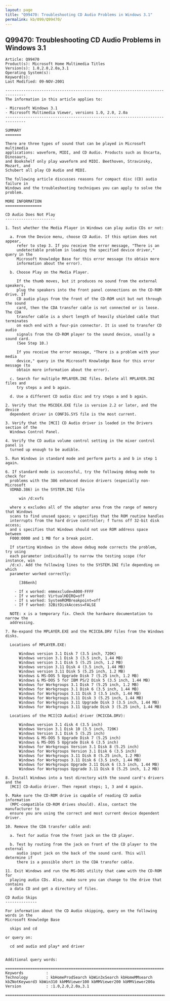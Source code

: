 ```yaml
---
layout: page
title: "Q99470: Troubleshooting CD Audio Problems in Windows 3.1"
permalink: kb/099/Q99470/
---
```


## Q99470: Troubleshooting CD Audio Problems in Windows 3.1

	Article: Q99470
	Product(s): Microsoft Home Multimedia Titles
	Version(s): 1.0,2.0,2.0a,3.1
	Operating System(s): 
	Keyword(s): 
	Last Modified: 09-NOV-2001
	
	-------------------------------------------------------------------------------
	The information in this article applies to:
	
	- Microsoft Windows 3.1 
	- Microsoft Multimedia Viewer, versions 1.0, 2.0, 2.0a 
	-------------------------------------------------------------------------------
	
	SUMMARY
	=======
	
	There are three types of sound that can be played in Microsoft multimedia
	applications: waveform, MIDI, and CD Audio. Products such as Encarta, Dinosaurs,
	and Bookshelf only play waveform and MIDI. Beethoven, Stravinsky, Mozart, and
	Schubert all play CD Audio and MIDI.
	
	The following article discusses reasons for compact disc (CD) audio failure in
	Windows and the troubleshooting techniques you can apply to solve the problem.
	
	MORE INFORMATION
	================
	
	CD Audio Does Not Play
	----------------------
	
	1. Test whether the Media Player in Windows can play audio CDs or not:
	
	  a. From the Device menu, choose CD Audio. If this option does not appear,
	     refer to step 3. If you receive the error message, "There is an
	     undetectable problem in loading the specified device driver," query in the
	     Microsoft Knowledge Base for this error message (to obtain more
	     information about the error).
	
	  b. Choose Play on the Media Player.
	
	     If the thumb moves, but it produces no sound from the external speakers,
	     plug the speakers into the front panel connections on the CD-ROM drive. If
	     CD audio plays from the front of the CD-ROM unit but not through the sound
	     card, then the CDA transfer cable is not connected or is loose. The CDA
	     transfer cable is a short length of heavily shielded cable that terminates
	     on each end with a four-pin connector. It is used to transfer CD audio
	     signals from the CD-ROM player to the sound device, usually a sound card.
	     (See Step 10.)
	
	     If you receive the error message, "There is a problem with your media
	     device," query in the Microsoft Knowledge Base for this error message (to
	     obtain more information about the error).
	
	  c. Search for multiple MPLAYER.INI files. Delete all MPLAYER.INI files and
	     try steps a and b again.
	
	  d. Use a different CD audio disc and try steps a and b again.
	
	2. Verify that the MSCDEX.EXE file is version 2.2 or later, and the device
	  dependent driver in CONFIG.SYS file is the most current.
	
	3. Verify that the [MCI] CD Audio driver is loaded in the Drivers section of the
	  Windows Control Panel.
	
	4. Verify the CD audio volume control setting in the mixer control panel is
	  turned up enough to be audible.
	
	5. Run Windows in standard mode and perform parts a and b in step 1 again.
	
	6. If standard mode is successful, try the following debug mode to check for
	  problems with the 386 enhanced device drivers (especially non-Microsoft
	  VDMAD.386) in the SYSTEM.INI file
	
	      win /d:xvfs
	
	  where x excludes all of the adapter area from the range of memory that Windows
	  scans to find unused space; v specifies that the ROM routine handles
	  interrupts from the hard drive controller; f Turns off 32-bit disk access;
	  and s specifies that Windows should not use ROM address space between
	  F000:0000 and 1 MB for a break point.
	
	  If starting Windows in the above debug mode corrects the problem, try using
	  each parameter individually to narrow the testing scope (for instance, win
	  /d:x). Add the following lines to the SYSTEM.INI file depending on which
	  parameter worked correctly:
	
	      [386enh]
	
	    - If x worked: emmexclude=A000-FFFF
	    - If v worked: VirtualHDIRQ=off
	    - If s worked: SystemROMBreakpoint=off
	    - If f worked: 32BitDiskAccess=FALSE
	
	  NOTE: x is a temporary fix. Check the hardware documentation to narrow the
	  addressing.
	
	7. Re-expand the MPLAYER.EXE and the MCICDA.DRV files from the Windows disks.
	
	  Locations of MPLAYER.EXE:
	
	      Windows version 3.1 Disk 7 (3.5 inch, 720K)
	      Windows version 3.1 Disk 3 (3.5 inch, 1.44 MB)
	      Windows version 3.1 Disk 5 (5.25 inch, 1.2 MB)
	      Windows version 3.11 Disk 4 (3.5 inch, 1.44 MB)
	      Windows version 3.11 Disk 5 (5.25 inch, 1.2 MB)
	      Windows & MS-DOS 5 Upgrade Disk 7 (5.25 inch, 1.2 MB)
	      Windows & MS-DOS 5 for IBM PS/2 Disk 5 (3.5 inch, 1.44 MB)
	      Windows for Workgroups 3.1 Disk 7 (5.25 inch, 1.2 MB)
	      Windows for Workgroups 3.1 Disk 6 (3.5 inch, 1.44 MB)
	      Windows for Workgroups 3.11 Disk 3 (3.5 inch, 1.44 MB)
	      Windows for Workgroups 3.11 Disk 3 (5.25 inch, 1.44 MB)
	      Windows for Workgroups 3.11 Upgrade Disk 3 (3.5 inch, 1.44 MB)
	      Windows for Workgroups 3.11 Upgrade Disk 3 (5.25 inch, 1.44 MB)
	
	  Locations of the MCI[CD Audio] driver (MCICDA.DRV):
	
	      Windows version 3.1 disk 4 (3.5 inch)
	      Windows Version 3.1 Disk 10 (3.5 inch, 720K)
	      Windows Version 3.1 Disk 5 (5.25 inch)
	      Windows & MS-DOS 5 Upgrade Disk 7 (5.25 inch)
	      Windows & MS-DOS 5 Upgrade Disk 6 (3.5 inch)
	      Windows for Workgroups Version 3.1 Disk 8 (5.25 inch)
	      Windows for Workgroups Version 3.1 Disk 6 (3.5 inch)
	      Windows for Workgroups 3.11 Disk 8 (5.25 inch, 1.2 MB)
	      Windows for Workgroups 3.11 Disk 6 (3.5 inch, 1.44 MB)
	      Windows for Workgroups Upgrade 3.11 Disk 6 (3.5 inch, 1.44 MB)
	      Windows for Workgroups Upgrade 3.11 Disk 8 (5.25 inch, 1.2 MB)
	
	8. Install Windows into a test directory with the sound card's drivers and the
	  [MCI] CD-Audio driver. Then repeat steps; 1, 3 and 4 again.
	
	9. Make sure the CD-ROM drive is capable of reading CD audio information
	  (MPC-compatible CD-ROM drives should). Also, contact the manufacturer to
	  ensure you are using the correct and most current device dependent driver.
	
	10. Remove the CDA transfer cable and:
	
	  a. Test for audio from the front jack on the CD player.
	
	  b. Test by routing from the jack on front of the CD player to the external
	     audio input jack on the back of the sound card. This will determine if
	     there is a possible short in the CDA transfer cable.
	
	11. Exit Windows and run the MS-DOS utility that came with the CD-ROM for
	  playing audio CDs. Also, make sure you can change to the drive that contains
	  a data CD and get a directory of files.
	
	CD Audio Skips
	--------------
	
	For information about the CD Audio skipping, query on the following words in the
	Microsoft Knowledge Base
	
	  skips and cd
	
	or query on:
	
	  cd and audio and play* and driver
	
	
	Additional query words:
	
	======================================================================
	Keywords          :  
	Technology        : kbHomeProdSearch kbWin3xSearch kbHomeMMsearch kbZNotKeyword3 kbWin310 kbMMViewer100 kbMMViewer200 kbMMViewer200a
	Version           : :1.0,2.0,2.0a,3.1
	
	=============================================================================
	
